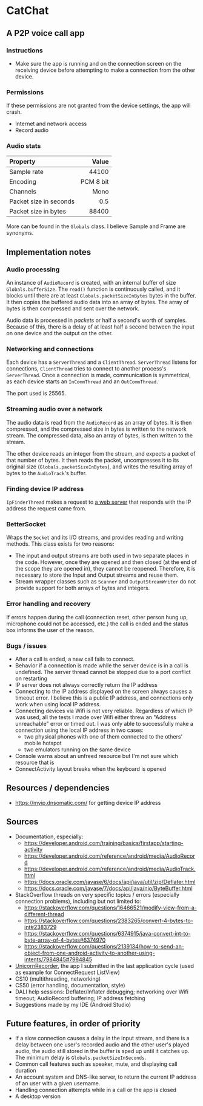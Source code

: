# CatChat
## A P2P voice call app

### Instructions
* Make sure the app is running and on the connection screen on the receiving device before
attempting to make a connection from the other device.  

### Permissions
If these permissions are not granted from the device settings, the app will crash.
* Internet and network access
* Record audio

### Audio stats
| Property | Value |
| :-- | --: |
| Sample rate | 44100 |
| Encoding | PCM 8 bit |
| Channels | Mono |
| Packet size in seconds | 0.5 |
| Packet size in bytes | 88400 |

More can be found in the `Globals` class.
I believe Sample and Frame are synonyms.

## Implementation notes
### Audio processing
An instance of `AudioRecord` is created, with an internal buffer of size `Globals.bufferSize`. The
`read()` function is continuously called, and it blocks until there are at least
`Globals.packetSizeInBytes` bytes in the buffer. It then copies the buffered audio data into an
array of bytes. The array of bytes is then compressed and sent over the network.

Audio data is processed in *packets* or half a second's worth of samples. Because of this, there is
a delay of at least half a second between the input on one device and the output on the other.

### Networking and connections
Each device has a `ServerThread` and a `ClientThread`. `ServerThread` listens for connections,
`ClientThread` tries to connect to another process's `ServerThread`. Once a connection is made,
communication is symmetrical, as each device starts an `InCommThread` and an `OutCommThread`.

The port used is 25565.

### Streaming audio over a network
The audio data is read from the `AudioRecord` as an array of bytes. It is then compressed, and the
compressed size in bytes is written to the network stream. The compressed data, also an array of
bytes, is then written to the stream.

The other device reads an integer from the stream, and expects a packet of that number of bytes. It
then reads the packet, uncompresses it to its original size (`Globals.packetSizeInBytes`), and
writes the resulting array of bytes to the `AudioTrack`'s buffer.

### Finding device IP address
`IpFinderThread` makes a request to [a web server](https://myip.dnsomatic.com/) that responds with the IP address the request came
from.

### BetterSocket
Wraps the `Socket` and its I/O streams, and provides reading and writing methods.
This class exists for two reasons:
* The input and output streams are both used in two separate places in the code. However, once they
are opened and then closed (at the end of the scope they are opened in), they cannot be
reopened. Therefore, it is necessary to store the Input and Output streams and reuse them.
* Stream wrapper classes such as `Scanner` and `OutputStreamWriter` do not provide support for both
arrays of bytes and integers.

### Error handling and recovery
If errors happen during the call (connection reset, other person hung up, microphone could not be
accessed, etc.) the call is ended and the status box informs the user of the reason.

### Bugs / issues
* After a call is ended, a new call fails to connect.
* Behavior if a connection is made while the server device is in a call is undefined. The server
thread cannot be stopped due to a port conflict on restarting
* IP server does not always correctly return the IP address
* Connecting to the IP address displayed on the screen always causes a timeout error. I believe
this is a public IP address, and connections only work when using local IP address.
* Connecting devices via Wifi is not very reliable. Regardless of which IP was used, all the tests I
made over Wifi either threw an "Address unreachable" error or timed out. I was only able to
successfully make a connection using the local IP address in two cases:
    * two physical phones with one of them connected to the others' mobile hotspot
    * two emulators running on the same device
* Console warns about an unfreed resource but I'm not sure which resource that is
* ConnectActivity layout breaks when the keyboard is opened

## Resources / dependencies
* https://myip.dnsomatic.com/ for getting device IP address

## Sources
* Documentation, especially:
    * https://developer.android.com/training/basics/firstapp/starting-activity
    * https://developer.android.com/reference/android/media/AudioRecord
    * https://developer.android.com/reference/android/media/AudioTrack.html
    * https://docs.oracle.com/javase/6/docs/api/java/util/zip/Deflater.html
    * https://docs.oracle.com/javase/7/docs/api/java/nio/ByteBuffer.html
* StackOverflow threads on very specific topics / errors (especially connection problems), including
but not limited to:
    * https://stackoverflow.com/questions/16466521/modify-view-from-a-different-thread
    * https://stackoverflow.com/questions/2383265/convert-4-bytes-to-int#2383729
    * https://stackoverflow.com/questions/6374915/java-convert-int-to-byte-array-of-4-bytes#6374970
    * https://stackoverflow.com/questions/2139134/how-to-send-an-object-from-one-android-activity-to-another-using-intents/7984845#7984845
* [UnicornRecorder](https://github.com/mirunaish/audio-recorder-app), the app I submitted in the
last application cycle (used as example for ConnectRequest ListView)
* CS10 (multithreading, networking)
* CS50 (error handling, documentation, style)
* DALI help sessions: Deflater/Inflater debugging; networking over Wifi timeout; AudioRecord
buffering; IP address fetching
* Suggestions made by my IDE (Android Studio)

## Future features, in order of priority
* If a slow connection causes a delay in the input stream, and there is a delay between one user's
recorded audio and the other user's played audio, the audio still stored in the buffer is sped up
until it catches up. The minimum delay is `Globals.packetSizeInSeconds`.
* Common call features such as speaker, mute, and displaying call duration
* An account system and DNS-like server, to return the current IP address of an user with a given
username.
* Handling connection attempts while in a call or the app is closed
* A desktop version
